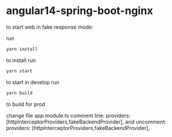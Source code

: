 # angular14-spring-boot-nginx

to start web in fake response mode:


run 
```sh
yarn install
```
to install
run  
```sh
yarn start
```
to start in develop
run 
```sh
yarn build
``` 
to build for prod

change file app.module.ts comment line:
providers: [httpInterceptorProviders,fakeBackendProvider],
and uncomment:
providers: [httpInterceptorProviders,fakeBackendProvider],
